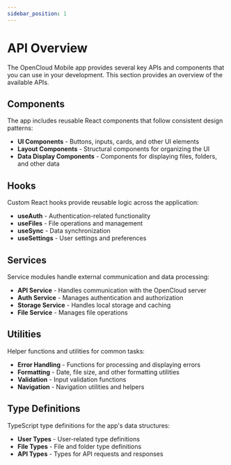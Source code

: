 ```yaml
---
sidebar_position: 1
---
```


# API Overview

The OpenCloud Mobile app provides several key APIs and components that you can use in your development. This section provides an overview of the available APIs.

## Components

The app includes reusable React components that follow consistent design patterns:

- **UI Components** - Buttons, inputs, cards, and other UI elements
- **Layout Components** - Structural components for organizing the UI
- **Data Display Components** - Components for displaying files, folders, and other data

## Hooks

Custom React hooks provide reusable logic across the application:

- **useAuth** - Authentication-related functionality
- **useFiles** - File operations and management
- **useSync** - Data synchronization
- **useSettings** - User settings and preferences

## Services

Service modules handle external communication and data processing:

- **API Service** - Handles communication with the OpenCloud server
- **Auth Service** - Manages authentication and authorization
- **Storage Service** - Handles local storage and caching
- **File Service** - Manages file operations

## Utilities

Helper functions and utilities for common tasks:

- **Error Handling** - Functions for processing and displaying errors
- **Formatting** - Date, file size, and other formatting utilities
- **Validation** - Input validation functions
- **Navigation** - Navigation utilities and helpers

## Type Definitions

TypeScript type definitions for the app's data structures:

- **User Types** - User-related type definitions
- **File Types** - File and folder type definitions
- **API Types** - Types for API requests and responses